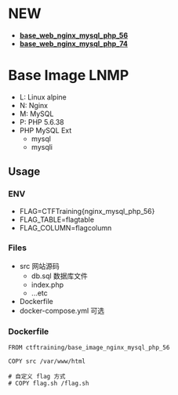 # NEW

- **[base_web_nginx_mysql_php_56](https://github.com/ctfhub-team/base_web_nginx_mysql_php_56)**
- **[base_web_nginx_mysql_php_74](https://github.com/ctfhub-team/base_web_nginx_mysql_php_74)**

# Base Image LNMP

- L: Linux alpine
- N: Nginx
- M: MySQL
- P: PHP 5.6.38
- PHP MySQL Ext
    + mysql
    + mysqli

## Usage

### ENV

- FLAG=CTFTraining{nginx_mysql_php_56}
- FLAG_TABLE=flagtable
- FLAG_COLUMN=flagcolumn

### Files

- src 网站源码
    + db.sql 数据库文件
    + index.php
    + ...etc
- Dockerfile
- docker-compose.yml 可选

### Dockerfile

```
FROM ctftraining/base_image_nginx_mysql_php_56

COPY src /var/www/html

# 自定义 flag 方式
# COPY flag.sh /flag.sh
```

